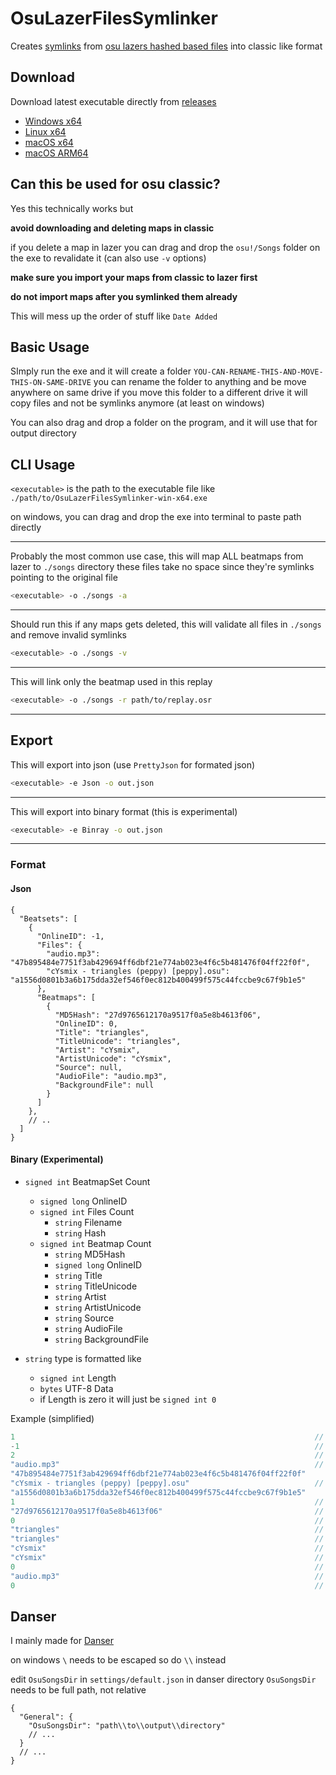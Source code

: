 # OsuLazerFilesSymlinker

Creates [symlinks](https://en.wikipedia.org/wiki/Symbolic_link)
from [osu lazers hashed based files](https://osu.ppy.sh/wiki/en/Client/Release_stream/Lazer/File_storage) into classic
like format

## Download

Download latest executable directly from
[releases](https://github.com/Ricky12Awesome/OsuLazerFilesSymlinker/releases/latest)

- [Windows x64](https://github.com/Ricky12Awesome/OsuLazerFilesSymlinker/releases/latest/download//OsuLazerFilesSymlinker-win-x64.exe)
- [Linux x64](https://github.com/Ricky12Awesome/OsuLazerFilesSymlinker/releases/latest/download//OsuLazerFilesSymlinker-linux-x64)
- [macOS x64](https://github.com/Ricky12Awesome/OsuLazerFilesSymlinker/releases/latest/download//OsuLazerFilesSymlinker-osx-x64)
- [macOS ARM64](https://github.com/Ricky12Awesome/OsuLazerFilesSymlinker/releases/latest/download//OsuLazerFilesSymlinker-osx-arm64)

## Can this be used for osu classic?

Yes this technically works but

**avoid downloading and deleting maps in classic**

if you delete a map in lazer you can drag and drop the `osu!/Songs` folder on the exe to revalidate it (can also use
`-v` options)

**make sure you import your maps from classic to lazer first**

**do not import maps after you symlinked them already**

This will mess up the order of stuff like `Date Added`

## Basic Usage

SImply run the exe and it will create a folder
`YOU-CAN-RENAME-THIS-AND-MOVE-THIS-ON-SAME-DRIVE`
you can rename the folder to anything and be move anywhere on same drive
if you move this folder to a different drive it will copy files and not be symlinks anymore (at least on windows)

You can also drag and drop a folder on the program, and it will use that for output directory

## CLI Usage

`<executable>` is the path to the executable file like `./path/to/OsuLazerFilesSymlinker-win-x64.exe`

on windows, you can drag and drop the exe into terminal to paste path directly

---
Probably the most common use case, this will map ALL beatmaps from lazer to `./songs` directory
these files take no space since they're symlinks pointing to the original file

```sh
<executable> -o ./songs -a
```

---
Should run this if any maps gets deleted, this will validate all files in `./songs` and remove invalid symlinks

```sh
<executable> -o ./songs -v
```

---
This will link only the beatmap used in this replay

```sh
<executable> -o ./songs -r path/to/replay.osr
```

---

## Export

This will export into json (use `PrettyJson` for formated json)

```sh
<executable> -e Json -o out.json
```

---
This will export into binary format (this is experimental)

```sh
<executable> -e Binray -o out.json
```

---

### Format

#### Json

```json5
{
  "Beatsets": [
    {
      "OnlineID": -1,
      "Files": {
        "audio.mp3": "47b895484e7751f3ab429694ff6dbf21e774ab023e4f6c5b481476f04ff22f0f",
        "cYsmix - triangles (peppy) [peppy].osu": "a1556d0801b3a6b175dda32ef546f0ec812b400499f575c44fccbe9c67f9b1e5"
      },
      "Beatmaps": [
        {
          "MD5Hash": "27d9765612170a9517f0a5e8b4613f06",
          "OnlineID": 0,
          "Title": "triangles",
          "TitleUnicode": "triangles",
          "Artist": "cYsmix",
          "ArtistUnicode": "cYsmix",
          "Source": null,
          "AudioFile": "audio.mp3",
          "BackgroundFile": null
        }
      ]
    },
    // ..
  ]
}
```

#### Binary (Experimental)

- `signed int` BeatmapSet Count
    - `signed long` OnlineID
    - `signed int` Files Count
        - `string` Filename
        - `string` Hash
    - `signed int` Beatmap Count
        - `string` MD5Hash
        - `signed long` OnlineID
        - `string` Title
        - `string` TitleUnicode
        - `string` Artist
        - `string` ArtistUnicode
        - `string` Source
        - `string` AudioFile
        - `string` BackgroundFile


- `string` type is formatted like
    - `signed int` Length
    - `bytes` UTF-8 Data
    - if Length is zero it will just be `signed int 0`

Example (simplified)

```csharp
1                                                                   // BeatmapSet Count
-1                                                                  // OnlineID
2                                                                   // Files Count
"audio.mp3"                                                         // files index 0
"47b895484e7751f3ab429694ff6dbf21e774ab023e4f6c5b481476f04ff22f0f"
"cYsmix - triangles (peppy) [peppy].osu"                            // files index 1
"a1556d0801b3a6b175dda32ef546f0ec812b400499f575c44fccbe9c67f9b1e5"
1                                                                   // Beatmap Count
"27d9765612170a9517f0a5e8b4613f06"                                  // MD5Hash
0                                                                   // OnlineID
"triangles"                                                         // Title
"triangles"                                                         // TitleUnicode
"cYsmix"                                                            // Artist
"cYsmix"                                                            // ArtistUnicode
0                                                                   // Source
"audio.mp3"                                                         // AudioFile
0                                                                   // BackgroundFile
```

## Danser

I mainly made for [Danser](https://github.com/Wieku/danser-go)

on windows `\` needs to be escaped so do `\\` instead

edit `OsuSongsDir` in `settings/default.json` in danser directory
`OsuSongsDir` needs to be full path, not relative

```json5
{
  "General": {
    "OsuSongsDir": "path\\to\\output\\directory"
    // ...
  }
  // ...
}
```